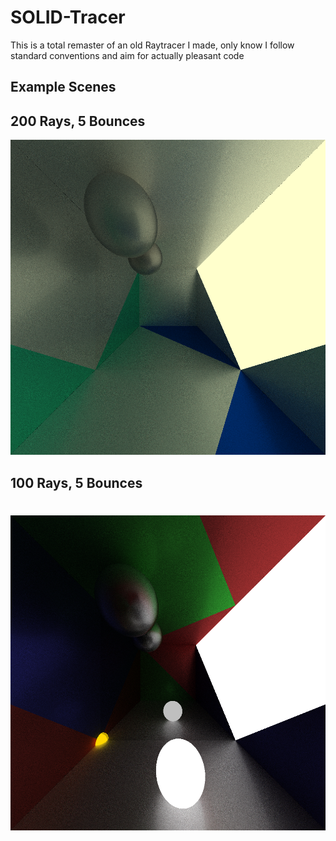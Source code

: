# SOLID-Tracer
This is a total remaster of an old Raytracer I made, only know I follow standard conventions and aim for actually pleasant code

## Example Scenes
## 200 Rays, 5 Bounces
![Example Scene 1](scenes/OutputScene.png)

## 100 Rays, 5 Bounces

![Example Scene 2](scenes/OutputScene_156650.png)
=======

